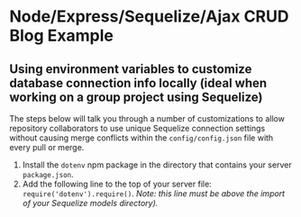 # Node/Express/Sequelize/Ajax CRUD Blog Example

## Using environment variables to customize database connection info locally (ideal when working on a group project using Sequelize)

The steps below will talk you through a number of customizations to allow repository collaborators to use unique Sequelize connection settings without causing merge conflicts within the `config/config.json` file with every pull or merge. 

1. Install the `dotenv` npm package in the directory that contains your server `package.json`.
2. Add the following line to the top of your server file: `require('dotenv').require()`. *Note: this line must be above the import of your Sequelize models directory).*